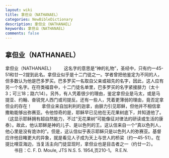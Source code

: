 ```yaml
---
layout: wiki
title: 拿但业（NATHANAEL）
categories: NewBibleDictionary
description: 拿但业（NATHANAEL）
keywords: 拿但业（NATHANAEL）
comments: false
---
```


## 拿但业（NATHANAEL）



拿但业（NATHANAEL）
　　这名字的意思是“神的礼物”，圣经中，只有约一45-51和廿一2提到此名。拿但业似乎是十二门徒之一。学者曾把他鉴定为不同的人，但多数认为他是巴多罗买。巴多罗买一名取自父亲或祖先的名字，因此，这人应有另一个名字。在符类福音中，十二门徒名单里，巴多罗买的名字紧接腓力（太十3；可三18；路六14）。另外，有人凭着很少的理由，鉴定拿但业是马太，或是马提亚、约翰、奋锐党人西门或司提反。还有一些人，凭着更薄弱的理由，竟否定拿但业的存在！
　　拿但业来自加利利的迦拿，由腓力引见耶稣，但他并不相信拿撒勒能够出弥赛亚。令他惊奇的是，耶稣早已见他在无花果树底下，并知道他了。（这显示耶稣拥有超自然能力，不过“无花果树”可能像征对律法的研读或生活的康泰）。故此，他认耶稣是神的儿子、是以色列的王。这认信来自一个“真以色列人，他心里是没有诡诈的”。但是，这认信似乎表示耶稣只是以色列人的弥赛亚。基督应许他目睹更大的异象，就是看见人子成为天上与世人的桥梁（约一45-51）。在提比哩亚海边，当复活主向门徒显现时，拿但业也是目击者之一（约廿一2）。
　　书目：C. F. D. Moule, JTS N.S. 5. 1954,页210-1。
R.E.N.





